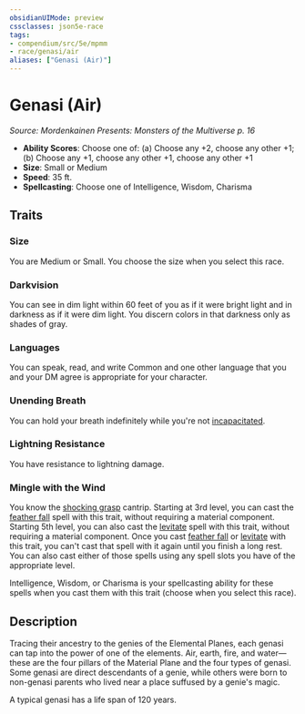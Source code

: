 ```yaml
---
obsidianUIMode: preview
cssclasses: json5e-race
tags:
- compendium/src/5e/mpmm
- race/genasi/air
aliases: ["Genasi (Air)"]
---
```

# Genasi (Air)
*Source: Mordenkainen Presents: Monsters of the Multiverse p. 16*  

- **Ability Scores**: Choose one of: (a) Choose any +2, choose any other +1; (b) Choose any +1, choose any other +1, choose any other +1
- **Size**: Small or Medium
- **Speed**: 35 ft.
- **Spellcasting**: Choose one of Intelligence, Wisdom, Charisma

## Traits

### Size

You are Medium or Small. You choose the size when you select this race.

### Darkvision

You can see in dim light within 60 feet of you as if it were bright light and in darkness as if it were dim light. You discern colors in that darkness only as shades of gray.

### Languages

You can speak, read, and write Common and one other language that you and your DM agree is appropriate for your character.

### Unending Breath

You can hold your breath indefinitely while you're not [incapacitated](2-Mechanics/CLI/rules/conditions.md#Incapacitated).

### Lightning Resistance

You have resistance to lightning damage.

### Mingle with the Wind

You know the [shocking grasp](2-Mechanics/CLI/spells/shocking-grasp.md) cantrip. Starting at 3rd level, you can cast the [feather fall](2-Mechanics/CLI/spells/feather-fall.md) spell with this trait, without requiring a material component. Starting 5th level, you can also cast the [levitate](2-Mechanics/CLI/spells/levitate.md) spell with this trait, without requiring a material component. Once you cast [feather fall](2-Mechanics/CLI/spells/feather-fall.md) or [levitate](2-Mechanics/CLI/spells/levitate.md) with this trait, you can't cast that spell with it again until you finish a long rest. You can also cast either of those spells using any spell slots you have of the appropriate level.

Intelligence, Wisdom, or Charisma is your spellcasting ability for these spells when you cast them with this trait (choose when you select this race).

## Description

Tracing their ancestry to the genies of the Elemental Planes, each genasi can tap into the power of one of the elements. Air, earth, fire, and water—these are the four pillars of the Material Plane and the four types of genasi. Some genasi are direct descendants of a genie, while others were born to non-genasi parents who lived near a place suffused by a genie's magic.

A typical genasi has a life span of 120 years.